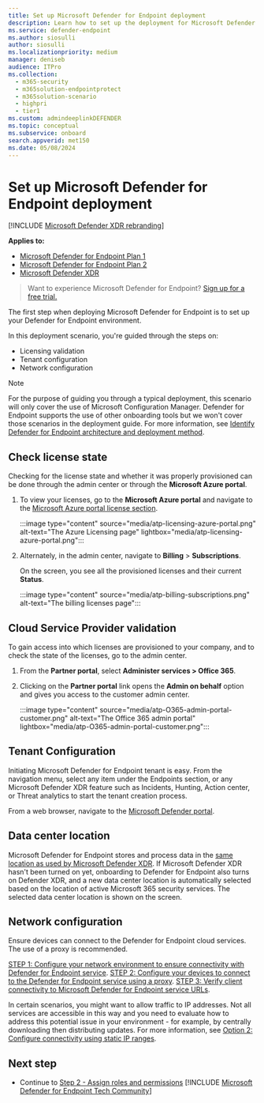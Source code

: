 ```yaml
---
title: Set up Microsoft Defender for Endpoint deployment
description: Learn how to set up the deployment for Microsoft Defender for Endpoint.
ms.service: defender-endpoint
ms.author: siosulli
author: siosulli
ms.localizationpriority: medium
manager: deniseb
audience: ITPro
ms.collection:
  - m365-security
  - m365solution-endpointprotect
  - m365solution-scenario
  - highpri
  - tier1
ms.custom: admindeeplinkDEFENDER
ms.topic: conceptual
ms.subservice: onboard
search.appverid: met150
ms.date: 05/08/2024
---
```


# Set up Microsoft Defender for Endpoint deployment

[!INCLUDE [Microsoft Defender XDR rebranding](../includes/microsoft-defender.md)]

**Applies to:**

- [Microsoft Defender for Endpoint Plan 1](microsoft-defender-endpoint.md)
- [Microsoft Defender for Endpoint Plan 2](microsoft-defender-endpoint.md)
- [Microsoft Defender XDR](/defender-xdr)

> Want to experience Microsoft Defender for Endpoint? [Sign up for a free trial.](https://signup.microsoft.com/create-account/signup?products=7f379fee-c4f9-4278-b0a1-e4c8c2fcdf7e&ru=https://aka.ms/MDEp2OpenTrial?ocid=docs-wdatp-exposedapis-abovefoldlink)

The first step when deploying Microsoft Defender for Endpoint is to set up your Defender for Endpoint environment.

In this deployment scenario, you're guided through the steps on:

- Licensing validation
- Tenant configuration
- Network configuration

> [!NOTE]
> For the purpose of guiding you through a typical deployment, this scenario will only cover the use of Microsoft Configuration Manager. Defender for Endpoint supports the use of other onboarding tools but we won't cover those scenarios in the deployment guide. For more information, see [Identify Defender for Endpoint architecture and deployment method](deployment-strategy.md).

## Check license state

Checking for the license state and whether it was properly provisioned can be done through the admin center or through the **Microsoft Azure portal**.

1. To view your licenses, go to the **Microsoft Azure portal** and navigate to the [Microsoft Azure portal license section](https://portal.azure.com/#blade/Microsoft_AAD_IAM/LicensesMenuBlade/Products).

   :::image type="content" source="media/atp-licensing-azure-portal.png" alt-text="The Azure Licensing page" lightbox="media/atp-licensing-azure-portal.png":::

1. Alternately, in the admin center, navigate to **Billing** \> **Subscriptions**.

    On the screen, you see all the provisioned licenses and their current **Status**.

    :::image type="content" source="media/atp-billing-subscriptions.png" alt-text="The billing licenses page":::

## Cloud Service Provider validation

To gain access into which licenses are provisioned to your company, and to check the state of the licenses, go to the admin center.

1. From the **Partner portal**, select **Administer services > Office 365**.

2. Clicking on the **Partner portal** link opens the **Admin on behalf** option and gives you access to the customer admin center.

   :::image type="content" source="media/atp-O365-admin-portal-customer.png" alt-text="The Office 365 admin portal" lightbox="media/atp-O365-admin-portal-customer.png":::

## Tenant Configuration

Initiating Microsoft Defender for Endpoint tenant is easy. From the navigation menu, select any item under the Endpoints section, or any Microsoft Defender XDR feature such as Incidents, Hunting, Action center, or Threat analytics to start the tenant creation process.

From a web browser, navigate to the <a href="https://go.microsoft.com/fwlink/p/?linkid=2077139" target="_blank">Microsoft Defender portal</a>.

## Data center location

Microsoft Defender for Endpoint stores and process data in the [same location as used by Microsoft Defender XDR](/defender-xdr/m365d-enable). If Microsoft Defender XDR hasn't been turned on yet, onboarding to Defender for Endpoint also turns on Defender XDR, and a new data center location is automatically selected based on the location of active Microsoft 365 security services. The selected data center location is shown on the screen.

## Network configuration

Ensure devices can connect to the Defender for Endpoint cloud services. The use of a proxy is recommended.

[STEP 1: Configure your network environment to ensure connectivity with Defender for Endpoint service](configure-environment.md).
[STEP 2: Configure your devices to connect to the Defender for Endpoint service using a proxy](configure-proxy-internet.md).
[STEP 3: Verify client connectivity to Microsoft Defender for Endpoint service URLs](verify-connectivity.md).

In certain scenarios, you might want to allow traffic to IP addresses. Not all services are accessible in this way and you need to evaluate how to address this potential issue in your environment - for example, by centrally downloading then distributing updates. For more information, see [Option 2: Configure connectivity using static IP ranges](configure-device-connectivity#option-2-configure-connectivity-using-static-ip-ranges).

## Next step

- Continue to [Step 2 - Assign roles and permissions](prepare-deployment.md)
[!INCLUDE [Microsoft Defender for Endpoint Tech Community](../includes/defender-mde-techcommunity.md)]
